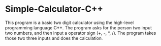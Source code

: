 # Simple-Calculator-C++
This program is a basic two digit calculator using the high-level programming language C++. The program asks for the person two input two numbers, and then input a operator sign (+, -, *, /). The program takes those two three inputs and does the calculation. 
